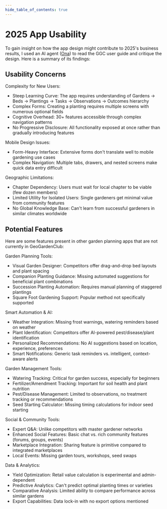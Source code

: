 ```yaml
---
hide_table_of_contents: true
---
```


# 2025 App Usability

To gain insight on how the app design might contribute to 2025's business results, I used an AI agent ([Ona](https://ona.com)) to read the GGC user guide and critique the design.  Here is a summary of its findings:

## Usability Concerns

Complexity for New Users:
* Steep Learning Curve: The app requires understanding of Gardens → Beds → Plantings → Tasks → Observations → Outcomes hierarchy
* Complex Forms: Creating a planting requires multiple screens with numerous optional fields
* Cognitive Overhead: 30+ features accessible through complex navigation patterns
* No Progressive Disclosure: All functionality exposed at once rather than gradually introducing features

Mobile Design Issues:
* Form-Heavy Interface: Extensive forms don't translate well to mobile gardening use cases
* Complex Navigation: Multiple tabs, drawers, and nested screens make quick data entry difficult

Geographic Limitations:
* Chapter Dependency: Users must wait for local chapter to be viable (few dozen members)
* Limited Utility for Isolated Users: Single gardeners get minimal value from community features
* No Global Knowledge Base: Can't learn from successful gardeners in similar climates worldwide

## Potential Features

Here are some features present in other garden planning apps that are not currently in GeoGardenClub:

Garden Planning Tools:
* Visual Garden Designer: Competitors offer drag-and-drop bed layouts and plant spacing
* Companion Planting Guidance: Missing automated suggestions for beneficial plant combinations
* Succession Planting Automation: Requires manual planning of staggered plantings
* Square Foot Gardening Support: Popular method not specifically supported

Smart Automation & AI:
* Weather Integration: Missing frost warnings, watering reminders based on weather
* Plant Identification: Competitors offer AI-powered pest/disease/plant identification
* Personalized Recommendations: No AI suggestions based on location, experience, preferences
* Smart Notifications: Generic task reminders vs. intelligent, context-aware alerts

Garden Management Tools:
* Watering Tracking: Critical for garden success, especially for beginners
* Fertilizer/Amendment Tracking: Important for soil health and plant nutrition
* Pest/Disease Management: Limited to observations, no treatment tracking or recommendations
* Seed Starting Calculator: Missing timing calculations for indoor seed starting

Social & Community Tools:
* Expert Q&A: Unlike competitors with master gardener networks
* Enhanced Social Features: Basic chat vs. rich community features (forums, groups, events)
* Marketplace Integration: Sharing feature is primitive compared to integrated marketplaces 
* Local Events: Missing garden tours, workshops, seed swaps

Data & Analytics:
* Yield Optimization: Retail value calculation is experimental and admin-dependent
* Predictive Analytics: Can't predict optimal planting times or varieties
* Comparative Analysis: Limited ability to compare performance across similar gardens
* Export Capabilities: Data lock-in with no export options mentioned
